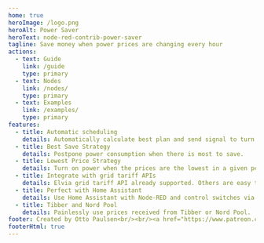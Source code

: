 ```yaml
---
home: true
heroImage: /logo.png
heroAlt: Power Saver
heroText: node-red-contrib-power-saver
tagline: Save money when power prices are changing every hour
actions:
  - text: Guide
    link: /guide
    type: primary
  - text: Nodes
    link: /nodes/
    type: primary
  - text: Examples
    link: /examples/
    type: primary
features:
  - title: Automatic scheduling
    details: Automatically calculate best plan and send signal to turn on and off.
  - title: Best Save Strategy
    details: Postpone power consumption when there is most to save.
  - title: Lowest Price Strategy
    details: Turn on power when the prices are the lowest in a given period.
  - title: Integrate with grid tariff APIs
    details: Elvia grid tariff API already supported. Others are easy to add.
  - title: Perfect with Home Assistant
    details: Use Home Assistant with Node-RED and control switches via service calls.
  - title: Tibber and Nord Pool
    details: Painlessly use prices received from Tibber or Nord Pool.
footer: Created by Otto Paulsen<br/><br/><a href="https://www.patreon.com/bePatron?u=65948417" data-patreon-widget-type="become-patron-button">Become a Patron!</a>
footerHtml: true
---
```

